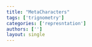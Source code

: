```yaml
---
title: "MetaCharacters"
tags: ['trignometry']
categories: ['represntation']
authors: ['']
layout: single
---
```


